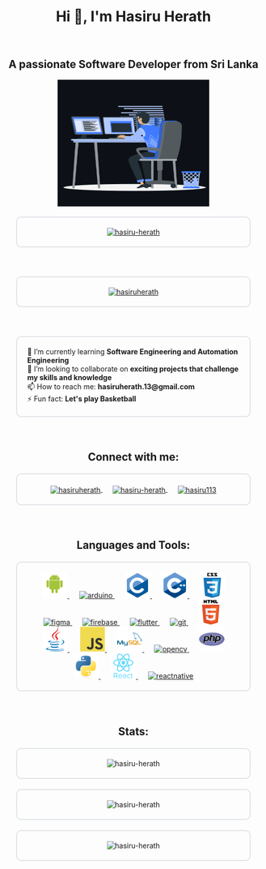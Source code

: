<h1 align="center">Hi 👋, I'm Hasiru Herath</h1><br>
<h2 align="center">A passionate Software Developer from Sri Lanka</h2>

<p align="center">
  <img align="center" height="250" width="300" src="https://raw.githubusercontent.com/SubhadeepZilong/SubhadeepZilong/main/icons/animation_500_kxa883sd.gif" alt="SubhadeepZilong" />
</p>

<div align="center" style="border: 2px solid #e1e4e8; padding: 20px; margin: 20px; border-radius: 10px;">
  <a href="https://github.com/ryo-ma/github-profile-trophy">
    <img src="https://github-profile-trophy.vercel.app/?username=hasiru-herath&theme=onedark&margin-w=15&margin-h=15" alt="hasiru-herath" />
  </a>
</div>

<br>

<div align="center" style="border: 2px solid #e1e4e8; padding: 20px; margin: 20px; border-radius: 10px;">
  <a href="https://twitter.com/hasiruherath" target="blank">
    <img src="https://img.shields.io/twitter/follow/hasiruherath?logo=twitter&style=for-the-badge" alt="hasiruherath" />
  </a>
</div>

<br>

<div align="center">
  <div style="border: 2px solid #e1e4e8; padding: 20px; margin: 20px; border-radius: 10px; text-align: left; display: inline-block;">
    🌱 I’m currently learning <strong>Software Engineering and Automation Engineering</strong><br>
    👯 I’m looking to collaborate on <strong>exciting projects that challenge my skills and knowledge</strong><br>
    📫 How to reach me: <strong>hasiruherath.13@gmail.com</strong><br>
    ⚡ Fun fact: <strong>Let's play Basketball</strong>
  </div>
</div>

<br>

<h2 align="center">Connect with me:</h2>
<div align="center" style="border: 2px solid #e1e4e8; padding: 20px; margin: 20px; border-radius: 10px;">
  <a href="https://twitter.com/hasiruherath" target="blank" style="margin: 10px;">
    <img align="center" src="https://raw.githubusercontent.com/rahuldkjain/github-profile-readme-generator/master/src/images/icons/Social/twitter.svg" alt="hasiruherath" height="40" width="50" />
  </a>
  <a href="https://linkedin.com/in/hasiru-herath-402710231" target="blank" style="margin: 10px;">
    <img align="center" src="https://raw.githubusercontent.com/rahuldkjain/github-profile-readme-generator/master/src/images/icons/Social/linked-in-alt.svg" alt="hasiru-herath" height="40" width="50" />
  </a>
  <a href="https://www.hackerrank.com/hasiru113" target="blank" style="margin: 10px;">
    <img align="center" src="https://raw.githubusercontent.com/rahuldkjain/github-profile-readme-generator/master/src/images/icons/Social/hackerrank.svg" alt="hasiru113" height="40" width="50" />
  </a>
</div>

<br>

<h2 align="center">Languages and Tools:</h2>
<div align="center" style="border: 2px solid #e1e4e8; padding: 20px; margin: 20px; border-radius: 10px;">
  <a href="https://developer.android.com" target="_blank" rel="noreferrer" style="margin: 10px;">
    <img src="https://raw.githubusercontent.com/devicons/devicon/master/icons/android/android-original-wordmark.svg" alt="android" width="50" height="50"/>
  </a>
  <a href="https://www.arduino.cc/" target="_blank" rel="noreferrer" style="margin: 10px;">
    <img src="https://cdn.worldvectorlogo.com/logos/arduino-1.svg" alt="arduino" width="50" height="50"/>
  </a>
  <a href="https://www.cprogramming.com/" target="_blank" rel="noreferrer" style="margin: 10px;">
    <img src="https://raw.githubusercontent.com/devicons/devicon/master/icons/c/c-original.svg" alt="c" width="50" height="50"/>
  </a>
  <a href="https://www.w3schools.com/cpp/" target="_blank" rel="noreferrer" style="margin: 10px;">
    <img src="https://raw.githubusercontent.com/devicons/devicon/master/icons/cplusplus/cplusplus-original.svg" alt="cplusplus" width="50" height="50"/>
  </a>
  <a href="https://www.w3schools.com/css/" target="_blank" rel="noreferrer" style="margin: 10px;">
    <img src="https://raw.githubusercontent.com/devicons/devicon/master/icons/css3/css3-original-wordmark.svg" alt="css3" width="50" height="50"/>
  </a>
  <a href="https://www.figma.com/" target="_blank" rel="noreferrer" style="margin: 10px;">
    <img src="https://www.vectorlogo.zone/logos/figma/figma-icon.svg" alt="figma" width="50" height="50"/>
  </a>
  <a href="https://firebase.google.com/" target="_blank" rel="noreferrer" style="margin: 10px;">
    <img src="https://www.vectorlogo.zone/logos/firebase/firebase-icon.svg" alt="firebase" width="50" height="50"/>
  </a>
  <a href="https://flutter.dev" target="_blank" rel="noreferrer" style="margin: 10px;">
    <img src="https://www.vectorlogo.zone/logos/flutterio/flutterio-icon.svg" alt="flutter" width="50" height="50"/>
  </a>
  <a href="https://git-scm.com/" target="_blank" rel="noreferrer" style="margin: 10px;">
    <img src="https://www.vectorlogo.zone/logos/git-scm/git-scm-icon.svg" alt="git" width="50" height="50"/>
  </a>
  <a href="https://www.w3.org/html/" target="_blank" rel="noreferrer" style="margin: 10px;">
    <img src="https://raw.githubusercontent.com/devicons/devicon/master/icons/html5/html5-original-wordmark.svg" alt="html5" width="50" height="50"/>
  </a>
  <br>
  <a href="https://www.java.com" target="_blank" rel="noreferrer" style="margin: 10px;">
    <img src="https://raw.githubusercontent.com/devicons/devicon/master/icons/java/java-original.svg" alt="java" width="50" height="50"/>
  </a>
  <a href="https://developer.mozilla.org/en-US/docs/Web/JavaScript" target="_blank" rel="noreferrer" style="margin: 10px;">
    <img src="https://raw.githubusercontent.com/devicons/devicon/master/icons/javascript/javascript-original.svg" alt="javascript" width="50" height="50"/>
  </a>
  <a href="https://www.mysql.com/" target="_blank" rel="noreferrer" style="margin: 10px;">
    <img src="https://raw.githubusercontent.com/devicons/devicon/master/icons/mysql/mysql-original-wordmark.svg" alt="mysql" width="50" height="50"/>
  </a>
  <a href="https://opencv.org/" target="_blank" rel="noreferrer" style="margin: 10px;">
    <img src="https://www.vectorlogo.zone/logos/opencv/opencv-icon.svg" alt="opencv" width="50" height="50"/>
  </a>
  <a href="https://www.php.net" target="_blank" rel="noreferrer" style="margin: 10px;">
    <img src="https://raw.githubusercontent.com/devicons/devicon/master/icons/php/php-original.svg" alt="php" width="50" height="50"/>
  </a>
  <a href="https://www.python.org" target="_blank" rel="noreferrer" style="margin: 10px;">
    <img src="https://raw.githubusercontent.com/devicons/devicon/master/icons/python/python-original.svg" alt="python" width="50" height="50"/>
  </a>
  <a href="https://reactjs.org/" target="_blank" rel="noreferrer" style="margin: 10px;">
    <img src="https://raw.githubusercontent.com/devicons/devicon/master/icons/react/react-original-wordmark.svg" alt="react" width="50" height="50"/>
  </a>
  <a href="https://reactnative.dev/" target="_blank" rel="noreferrer" style="margin: 10px;">
    <img src="https://reactnative.dev/img/header_logo.svg" alt="reactnative" width="50" height="50"/>
  </a>
</div>

<br>

<h2 align="center">Stats:</h2>
<div align="center" style="border: 2px solid #e1e4e8; padding: 20px; margin: 20px; border-radius: 10px;">
  <img src="https://github-readme-stats.vercel.app/api/top-langs?username=hasiru-herath&show_icons=true&locale=en&layout=compact&theme=tokyonight" alt="hasiru-herath" />
</div>

<div align="center" style="border: 2px solid #e1e4e8; padding: 20px; margin: 20px; border-radius: 10px;">
  <img src="https://github-readme-stats.vercel.app/api?username=hasiru-herath&show_icons=true&locale=en&theme=tokyonight" alt="hasiru-herath" />
</div>

<div align="center" style="border: 2px solid #e1e4e8; padding: 20px; margin: 20px; border-radius: 10px;">
  <img src="https://github-readme-streak-stats.herokuapp.com/?user=hasiru-herath&theme=tokyonight" alt="hasiru-herath" />
</div>
